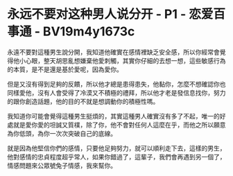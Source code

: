 # 永远不要对这种男人说分开 - P1 - 恋爱百事通 - BV19m4y1673c

永遠不要對這種男生說分開，我知道他確實在感情裡缺乏安全感，所以你經常會覺得他小心眼，整天胡思亂想嫌棄他愛刺觸，其實你仔細的去想一想，這些敏感行為的本質，是不是還是基於愛呢，因為愛你。

但是又沒有得到足夠的反饋，所以他才總是患得患失，他黏你，怎麼不想確認你也同樣愛他，沒有人會受得了冷漠又不積極的禮拜，所以他才老是發信息找你，努力的跟你創造話題，他的目的不就是想調動你的積極性嗎。

我知道你可能會覺得這種男生挺煩的，其實這種男人確實沒有多了不起，唯一的好處就是愛你愛的坦誠又質樸，除了你，他不會對任何人這麼在乎，而他之所以願意為你低頭，為你一次次突破自己的底線。

就是因為他堅信你們的感情，只要他足夠努力，就可以順利走下去，這樣的男生，他對感情的忠貞程度超乎常人，如果你錯過了，這輩子，我們會再遇到另一個了，情感問題來公眾號兔子情感，我來幫你。

